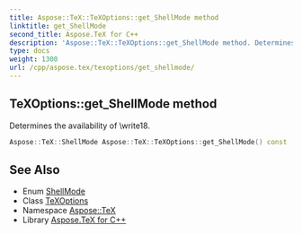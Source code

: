 ```yaml
---
title: Aspose::TeX::TeXOptions::get_ShellMode method
linktitle: get_ShellMode
second_title: Aspose.TeX for C++
description: 'Aspose::TeX::TeXOptions::get_ShellMode method. Determines the availability of \write18 in C++.'
type: docs
weight: 1300
url: /cpp/aspose.tex/texoptions/get_shellmode/
---
```

## TeXOptions::get_ShellMode method


Determines the availability of \write18.

```cpp
Aspose::TeX::ShellMode Aspose::TeX::TeXOptions::get_ShellMode() const
```

## See Also

* Enum [ShellMode](../../shellmode/)
* Class [TeXOptions](../)
* Namespace [Aspose::TeX](../../)
* Library [Aspose.TeX for C++](../../../)
